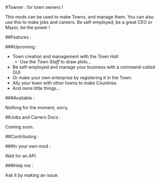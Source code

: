 #Towner : for town owners !

This mods can be used to make Towns, and manage them. You can also use this to make jobs and careers. Be self-employed, be a great CEO or Mayor, be the power !

##Features :

###Upcoming :

* Town creation and management with the _Town Hall_.
	* Use the _Town Staff_ to draw plots...
* Be self-employed and manage your business with a command-called GUI.
* Or make your own enterprise by registering it in the Town.
* Ally your town with other towns to make Countries.
* And more little things...

###Available :

Nothing for the moment, sorry.

##Jobs and Carrers Docs :

Coming soon.

##Contributing :

###In your own mod :

Wait for an API.

###Help me :

Ask it by making an issue.